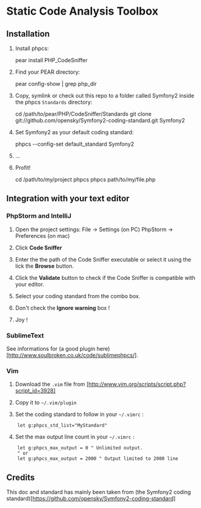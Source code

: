 Static Code Analysis Toolbox
============================

Installation
------------

1. Install phpcs:

    pear install PHP_CodeSniffer

2. Find your PEAR directory:

    pear config-show | grep php_dir

3. Copy, symlink or check out this repo to a folder called Symfony2 inside the
   phpcs `Standards` directory:

    cd /path/to/pear/PHP/CodeSniffer/Standards
    git clone git://github.com/opensky/Symfony2-coding-standard.git Symfony2

4. Set Symfony2 as your default coding standard:

    phpcs --config-set default_standard Symfony2

5. ...

6. Profit!

    cd /path/to/my/project
    phpcs
    phpcs path/to/my/file.php

Integration with your text editor
---------------------------------

### PhpStorm and IntelliJ

1. Open the project settings:
File -> Settings (on PC)
PhpStorm -> Preferences (on mac)

2. Click **Code Sniffer**

3. Enter the the path of the Code Sniffer executable or select it using the lick the **Browse** button.

4. Click the **Validate** button to check if the Code Sniffer is compatible with your editor.

6. Select your coding standard from the combo box.

7. Don't check the **Ignore warning** box !

7. Joy !

### SublimeText

See informations for (a good plugin here)[http://www.soulbroken.co.uk/code/sublimephpcs/].

### Vim

1. Download the `.vim` file from [http://www.vim.org/scripts/script.php?script_id=3928]

2. Copy it to `~/.vim/plugin`

3. Set the coding standard to follow in your `~/.vimrc` :

```
    let g:phpcs_std_list="MyStandard" 
```

4. Set the max output line count in your `~/.vimrc` :

```
    let g:phpcs_max_output = 0 " Unlimited output. 
    " or 
    let g:phpcs_max_output = 2000 " Output limited to 2000 line 
```

Credits
-------

This doc and standard has mainly been taken from
(the Symfony2 coding standard)[https://github.com/opensky/Symfony2-coding-standard]


